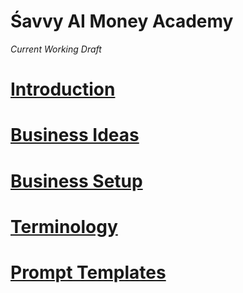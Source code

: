 # Śavvy AI Money Academy

_Current Working Draft_

# [Introduction](introduction.md)
# [Business Ideas](business-ideas.md)
# [Business Setup](business-setup.md)
# [Terminology](terminology.md)
# [Prompt Templates](prompt-templates.md)